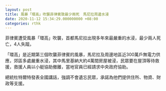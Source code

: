 ```yaml
---
layout: post
title: 風暴「環高」吹襲菲律賓致最少兩死　馬尼拉周邊水浸
date: 2020-11-12 15:34:29.000000000 +08:00
categories: rthk
---
```


菲律賓遭受風暴「環高」吹襲，首都馬尼拉出現多年來最嚴重的水浸，最少兩人死亡，4人失蹤。

「環高」是近期第三個吹襲菲律賓的風暴，馬尼拉及周邊地區近300萬戶無電力供應，郊區多處嚴重水浸，其中馬里基納大約4萬間房屋被浸，民眾要在屋頂等待救援，救援人員以小艇協助撤離，當地官員已經請求中央政府協助。

總統杜特爾特發表全國講話，強調不會遺忘民眾，承諾為他們提供住所、物資、財政等支援。
